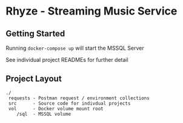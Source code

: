 # Rhyze - Streaming Music Service

## Getting Started

Running `docker-compose up` will start the MSSQL Server

See individual project READMEs for further detail

## Project Layout

```
./
 requests - Postman request / environment collections
 src      - Source code for indivdual projects
 vol      - Docker volume mount root
    /sql  - MSSQL volume
```
